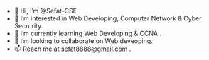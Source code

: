 - 👋 Hi, I’m @Sefat-CSE
- 👀 I’m interested in Web Developing, Computer Network & Cyber Secrurity.
- 🌱 I’m currently learning Web Developing & CCNA \.
- 💞️ I’m looking to collaborate on Web deveoping.
- 📫 Reach me at sefat8888@gmail.com .

<!---
Sefat-CSE/Sefat-CSE is a ✨ special ✨ repository because its `README.md` (this file) appears on your GitHub profile.
You can click the Preview link to take a look at your changes.
--->
